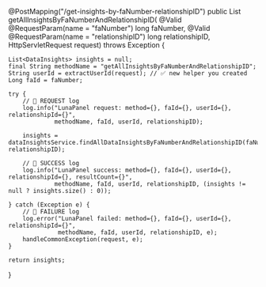 @PostMapping("/get-insights-by-faNumber-relationshipID")
public List<DataInsights> getAllInsightsByFaNumberAndRelationshipID(
    @Valid @RequestParam(name = "faNumber") long faNumber,
    @Valid @RequestParam(name = "relationshipID") long relationshipID,
    HttpServletRequest request) throws Exception {

    List<DataInsights> insights = null;
    final String methodName = "getAllInsightsByFaNumberAndRelationshipID";
    String userId = extractUserId(request); // ✅ new helper you created
    Long faId = faNumber;

    try {
        // 🔹 REQUEST log
        log.info("LunaPanel request: method={}, faId={}, userId={}, relationshipId={}",
                 methodName, faId, userId, relationshipID);

        insights = dataInsightsService.findAllDataInsightsByFaNumberAndRelationshipID(faNumber, relationshipID);

        // 🔹 SUCCESS log
        log.info("LunaPanel success: method={}, faId={}, userId={}, relationshipId={}, resultCount={}",
                 methodName, faId, userId, relationshipID, (insights != null ? insights.size() : 0));

    } catch (Exception e) {
        // 🔹 FAILURE log
        log.error("LunaPanel failed: method={}, faId={}, userId={}, relationshipId={}",
                  methodName, faId, userId, relationshipID, e);
        handleCommonException(request, e);
    }

    return insights;
}